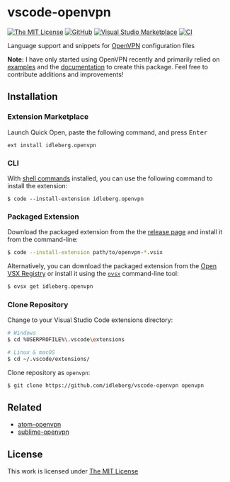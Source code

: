 # vscode-openvpn

[![The MIT License](https://flat.badgen.net/badge/license/MIT/orange)](http://opensource.org/licenses/MIT)
[![GitHub](https://flat.badgen.net/github/release/idleberg/vscode-openvpn)](https://github.com/idleberg/vscode-openvpn/releases)
[![Visual Studio Marketplace](https://vsmarketplacebadge.apphb.com/installs-short/idleberg.openvpn.svg?style=flat-square)](https://marketplace.visualstudio.com/items?itemName=idleberg.openvpn)
[![CI](https://img.shields.io/github/actions/workflow/status/idleberg/vscode-openvpn/default.yml?style=flat-square)](https://github.com/idleberg/vscode-openvpn/actions)

Language support and snippets for [OpenVPN](https://github.com/OpenVPN/openvpn) configuration files

**Note:** I have only started using OpenVPN recently and primarily relied on [examples](https://github.com/OpenVPN/openvpn/tree/master/sample/sample-config-files) and the [documentation](https://openvpn.net/vpn-server-resources/) to create this package. Feel free to contribute additions and improvements!

## Installation

### Extension Marketplace

Launch Quick Open, paste the following command, and press <kbd>Enter</kbd>

`ext install idleberg.openvpn`

### CLI

With [shell commands](https://code.visualstudio.com/docs/editor/command-line) installed, you can use the following command to install the extension:

`$ code --install-extension idleberg.openvpn`

### Packaged Extension

Download the packaged extension from the the [release page](https://github.com/idleberg/vscode-openvpn/releases) and install it from the command-line:

```bash
$ code --install-extension path/to/openvpn-*.vsix
```

Alternatively, you can download the packaged extension from the [Open VSX Registry](https://open-vsx.org/) or install it using the [`ovsx`](https://www.npmjs.com/package/ovsx) command-line tool:

```bash
$ ovsx get idleberg.openvpn
```

### Clone Repository

Change to your Visual Studio Code extensions directory:

```bash
# Windows
$ cd %USERPROFILE%\.vscode\extensions

# Linux & macOS
$ cd ~/.vscode/extensions/
```

Clone repository as `openvpn`:

```bash
$ git clone https://github.com/idleberg/vscode-openvpn openvpn
```
## Related

- [atom-openvpn](https://github.com/idleberg/atom-language-openvpn)
- [sublime-openvpn](https://packagecontrol.io/packages/OpenVPN)

## License

This work is licensed under [The MIT License](https://opensource.org/licenses/MIT)
